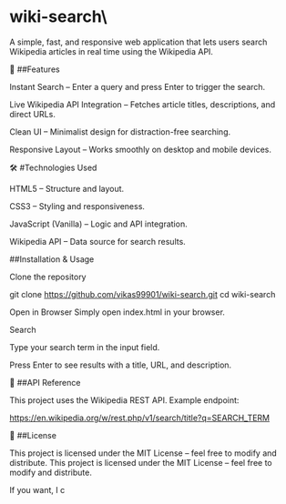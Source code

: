 # wiki-search\

A simple, fast, and responsive web application that lets users search Wikipedia articles in real time using the Wikipedia API.

🚀 ##Features

Instant Search – Enter a query and press Enter to trigger the search.

Live Wikipedia API Integration – Fetches article titles, descriptions, and direct URLs.

Clean UI – Minimalist design for distraction-free searching.

Responsive Layout – Works smoothly on desktop and mobile devices.

🛠️ #Technologies Used

HTML5 – Structure and layout.

CSS3 – Styling and responsiveness.

JavaScript (Vanilla) – Logic and API integration.

Wikipedia API – Data source for search results.

##Installation & Usage

Clone the repository

git clone https://github.com/vikas99901/wiki-search.git
cd wiki-search


Open in Browser
Simply open index.html in your browser.

Search

Type your search term in the input field.

Press Enter to see results with a title, URL, and description.

🔗 ##API Reference

This project uses the Wikipedia REST API.
Example endpoint:

https://en.wikipedia.org/w/rest.php/v1/search/title?q=SEARCH_TERM

📄 ##License

This project is licensed under the MIT License – feel free to modify and distribute.
This project is licensed under the MIT License – feel free to modify and distribute.

If you want, I c
